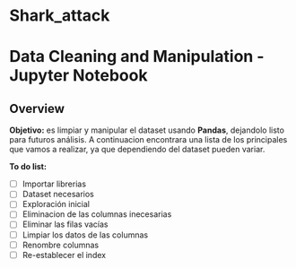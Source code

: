# Shark_attack
# Data Cleaning and Manipulation - Jupyter Notebook

 
## Overview


<div class="alert alert-block alert-info">

<b>Objetivo:</b> es limpiar y manipular el dataset  usando **Pandas**, dejandolo listo para futuros análisis. A continuacion encontrara una lista de los principales que vamos a realizar, ya que dependiendo del dataset pueden variar. </div>

**To do list:**
- [ ] Importar librerias
- [ ] Dataset necesarios
- [ ] Exploración inicial 
- [ ] Eliminacion de las columnas inecesarias 
- [ ] Eliminar las filas vacías
- [ ] Limpiar los datos de las columnas
- [ ] Renombre columnas
- [ ] Re-establecer el index
